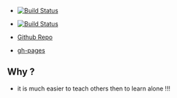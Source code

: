 
- [![Build Status](https://travis-ci.org/brownman/ofer_asks.svg?branch=develop)](https://travis-ci.org/brownman/ofer_asks)
- [![Build Status](https://www.gitbook.io/button/status/book/brownman/ofer_asks)](https://www.gitbook.io/book/brownman/ofer_asks/activity)

- [Github Repo](https://github.com/brownman/ofer_asks)
- [gh-pages](http://brownman.github.io/ofer_asks)

Why ?
----
- it is much easier to teach others then to learn alone !!!
 
